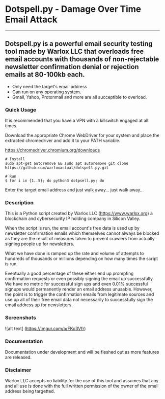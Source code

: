 # Dotspell.py - Damage Over Time Email Attack

-----------------------
Dotspell.py is a powerful email security testing tool made by Warlox LLC that overloads free email accounts with thousands of non-rejectable newsletter confirmation denial or rejection emails at 80-100kb each.
-----------------------

* Only need the target's email address
* Can run on any operating system.
* Gmail, Yahoo, Protonmail and more are all succeptible to overload.

### Quick Usage

It is recommended that you have a VPN with a killswitch engaged at all times.

Download the appropriate Chrome WebDriver for your system and place the extracted chromedriver and add it to your PATH variable.

https://chromedriver.chromium.org/downloads

```shell
# Install
sudo apt-get autoremove && sudo apt autoremove git clone https://github.com/warloxactual/dotspell.py.git

# Run
$ for i in {1..5}; do python3 dotpsell.py; do

```
Enter the target email address and just walk away... just walk away...

### Description

This is a Python script created by Warlox LLC (https://www.warlox.org) a blockchain and cybersecurity IP holding company in Silicon Valley.

When the script is run, the email account's free data is used up by newsletter confirmation emails
which themselves cannot always be blocked as they are the result of measures taken to prevent 
crawlers from actually signing people up for newsletters.

What we have done is ramped up the rate and volume of attempts to hundreds of thousands or
millions depending on how many times the script is run.

Eventually a good percentage of these either end up prompting confirmation requests or even
possibly signing the email up successfully. We have no metric for successful sign ups and even
0.01% successful signups would permanently render an email address unusable. However, the point
is to trigger the confirmation emails from legitimate sources and use up all of their free email
data not necessarily to successfully sign the email address up for newsletters.

### Screenshots

![alt text] (https://imgur.com/a/FKo3Vfr)

### Documentation

Documentation under development and will be fleshed out as more features are released.


### Disclaimer

Warlox LLC accepts no liability for the use of this tool and assumes that any and all use
is done with the full written permission of the owner of the email address being targetted.

